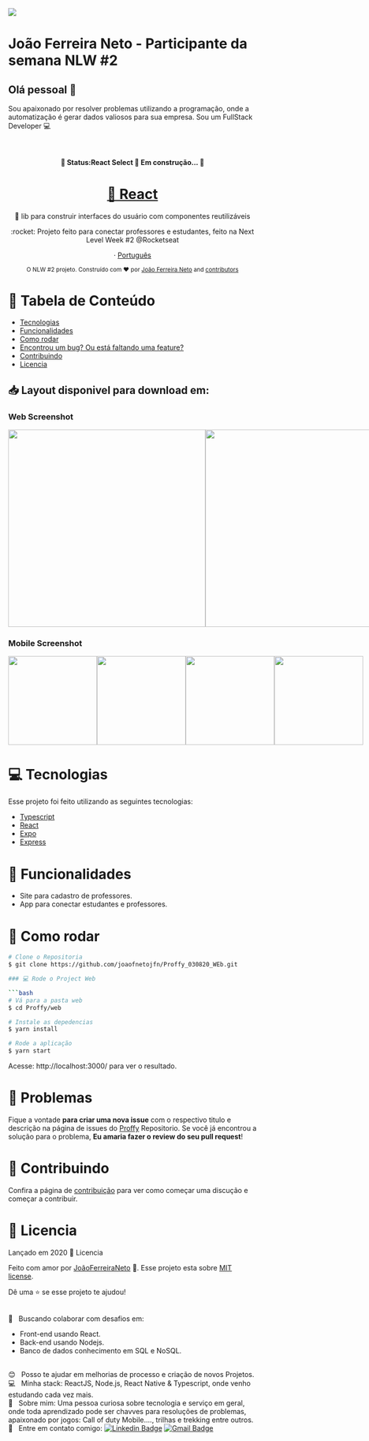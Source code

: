 <img width="auto" src="https://avatars1.githubusercontent.com/u/20828243?s=460&u=6b7db156aa91f513ca4b58f3bcc32efea1eaceaa&v=4">


# João Ferreira Neto - Participante da semana NLW #2 

## Olá pessoal 👋
Sou apaixonado por resolver problemas utilizando a programação, onde a automatização é gerar dados valiosos para sua empresa.
Sou um FullStack Developer :computer:

  &nbsp;
  <h4 align="center"> 
	🚧  Status:React Select 🚀 Em construção...  🚧
  </h4>
  
  <h1 align="center">
    <a href="https://pt-br.reactjs.org/">🔗 React</a>
  </h1>
  
<p align="center">🚀 lib para construir interfaces do usuário com componentes reutilizáveis</p>

<p align="center">:rocket: Projeto feito para conectar professores e estudantes, feito na Next Level Week #2 @Rocketseat</p>

<p align="center">
    ·
    <a href="README.md">Português</a>
 </p>

<div align="center">
  <sub>O NLW #2 projeto. Construído com ❤︎ por
    <a href="https://github.com/joaoferreiraneto">João Ferreira Neto</a> and
    <a href="https://github.com/joaoferreiraneto/Proffy_030820_WEb/graphs/contributors">
      contributors
    </a>
  </sub>
</div>


# :pushpin: Tabela de Conteúdo

* [Tecnologias](#computer-tecnologias)
* [Funcionalidades](#rocket-funcionalidades)
* [Como rodar](#construction_worker-como-rodar)
* [Encontrou um bug? Ou está faltando uma feature?](#bug-problemas)
* [Contribuindo](#tada-contribuindo)
* [Licencia](#closed_book-licencia)

<h2 align="left"> 📥 Layout disponivel para download em: </h2>

### Web Screenshot
<div style="display: flex; flex-direction: 'row'; align-items: 'center';">
   <img src="./.github/Proffy_030820_WEb/IMG-Readme/index_web.png" width="400px">
   <img src="./.github/IMG-Readme/web-list.png" width="400px">
</div>

### Mobile Screenshot
<div style="display: flex; flex-direction: 'row';">
   <img src="./.github/mobile-splash.png" width="180">
   <img src="./.github/mobile-onboarding.png" width="180">
   <img src="./.github/mobile-home.png" width="180">
   <img src="./.github/mobile-favoritos.png" width="180">
</div> 

# :computer: Tecnologias
Esse projeto foi feito utilizando as seguintes tecnologias:

* [Typescript](https://www.typescriptlang.org/)      
* [React](https://reactjs.org/)      
* [Expo](https://expo.io/)       
* [Express](https://expressjs.com/) 

# :rocket: Funcionalidades

* Site para cadastro de professores.
* App para conectar estudantes e professores.

# :construction_worker: Como rodar
```bash
# Clone o Repositoria
$ git clone https://github.com/joaofnetojfn/Proffy_030820_WEb.git

### 💻 Rode o Project Web

```bash
# Vá para a pasta web
$ cd Proffy/web

# Instale as depedencias
$ yarn install

# Rode a aplicação
$ yarn start
```
Acesse: http://localhost:3000/ para ver o resultado.

# :bug: Problemas

Fique a vontade **para criar uma nova issue** com o respectivo titulo e descrição na página de issues do [Proffy](https://github.com/joaofnetojfn/Proffy_030820_WEb/issues) Repositorio. Se você já encontrou a solução para o problema, **Eu amaria fazer o review do seu pull request**!

# :tada: Contribuindo

Confira a página de [contribuição](./CONTRIBUTING.md) para ver como começar uma discução e começar a contribuir.

# :closed_book: Licencia

Lançado em 2020 :closed_book: Licencia

Feito com amor por [JoãoFerreiraNeto](https://github.com/joaofnetojfn) 🚀.
Esse projeto esta sobre [MIT license](./LICENSE).


Dê uma ⭐️ se esse projeto te ajudou!

 <br/> :purple_heart: &nbsp; Buscando colaborar com desafios em:<br/>
  - Front-end usando React. <br/>
  - Back-end usando Nodejs. <br/> 
  - Banco de dados conhecimento em SQL e NoSQL.
  
  
 <br/> :blush: &nbsp; Posso te ajudar em melhorias de processo e criação de novos Projetos.
 <br/> :computer: &nbsp; Minha stack: ReactJS, Node.js, React Native & Typescript, onde venho estudando cada vez mais.
 <br/> 💬  &nbsp; Sobre mim: Uma pessoa curiosa sobre tecnologia e serviço em geral, onde toda aprendizado pode ser chavves para resoluções de problemas, apaixonado por jogos: Call of duty Mobile...., trilhas e trekking entre outros.
  <br/> :email: &nbsp; Entre em contato comigo: [![Linkedin Badge](https://img.shields.io/badge/-JoaoFerreira-blue?style=flat-square&logo=Linkedin&logoColor=white&link=https://www.linkedin.com/in/joaoferreiraneto/)](https://www.linkedin.com/in/joaoferreiraneto/)
[![Gmail Badge](https://img.shields.io/badge/-joaofnetojfn@hotmail.com-c14438?style=flat-square&logo=Hotmail&logoColor=white&link=mailto:joaofnetojfn@hotamil.com)](mailto:joaofnetojfn@hotmail.com)
#

